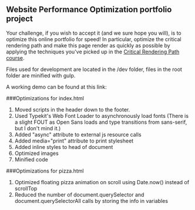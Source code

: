 ## Website Performance Optimization portfolio project

Your challenge, if you wish to accept it (and we sure hope you will), is to optimize this online portfolio for speed! In particular, optimize the critical rendering path and make this page render as quickly as possible by applying the techniques you've picked up in the [Critical Rendering Path course](https://www.udacity.com/course/ud884).

Files used for development are located in the /dev folder, files in the root folder are minified with gulp.

A working demo can be found at this link:

###Optimizations for index.html
1. Moved scripts in the header down to the footer.
2. Used Typekit's Web Font Loader to asynchronously load fonts (There is a slight FOUT as Open Sans loads and type transitions from sans-serif, but I don't mind it.)
3. Added "async" attribute to external js resource calls
4. Added media="print" attribute to print stylesheet
5. Added inline styles to head of document
7. Optimized images
6. Minified code

###Optimizations for pizza.html
1. Optimized floating pizza animation on scroll using Date.now() instead of scrollTop
2. Reduced the number of document.querySelector and document.querySelectorAll calls by storing the info in variables
